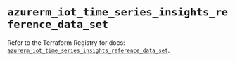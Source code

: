 # `azurerm_iot_time_series_insights_reference_data_set`

Refer to the Terraform Registry for docs: [`azurerm_iot_time_series_insights_reference_data_set`](https://registry.terraform.io/providers/hashicorp/azurerm/3.93.0/docs/resources/iot_time_series_insights_reference_data_set).
